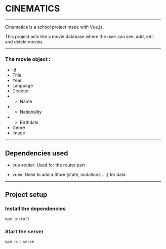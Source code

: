 # CINEMATICS

---

Cinematics is a school project made with Vue.js.

This project acts like a movie database where the user can see, add, edit and delete movies.

---

### The movie object :

- Id
- Title
- Year
- Language
- Director
-
    - Name
-
    - Nationality
-
    - Birthdate
- Genre
- Image

---

## Dependencies used

- vue-router: Used for the router part

- vuex: Used to add a Store (state, mutations, ...) for data

---

## Project setup

### Install the dependencies

```
npm install
```

### Start the server

```
npm run serve
```


